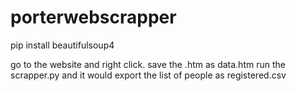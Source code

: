 # porterwebscrapper

pip install beautifulsoup4

go to the website and right click.
save the .htm as data.htm
run the scrapper.py and it would export the list of people as registered.csv
